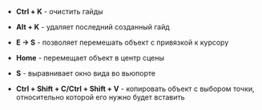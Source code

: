 - **Ctrl + K** - очистить гайды

- **Alt + K** - удаляет последний созданный гайд

- **E → S** - позволяет перемешать объект с привязкой к курсору

- **Home** - перемещает объект в центр сцены

- **S** - выравнивает окно вида во вьюпорте

- **Ctrl + Shift + C/Ctrl + Shift + V** - копировать объект с выбором точки, относительно которой его нужно будет вставить